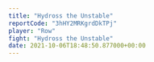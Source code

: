 ```yaml
---
title: "Hydross the Unstable"
reportCode: "3hHY2MRKgrdDkTPj"
player: "Row"
fight: "Hydross the Unstable"
date: 2021-10-06T18:48:50.877000+00:00
---
```

